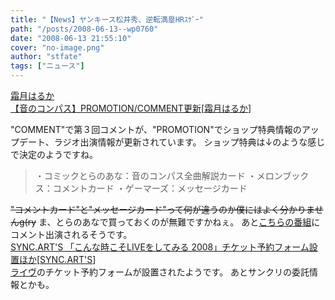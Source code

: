 ```yaml
---
title: "【News】ヤンキース松井秀、逆転満塁HRｽｹﾞｰ"
path: "/posts/2008-06-13--wp0760"
date: "2008-06-13 21:55:10"
cover: "no-image.png"
author: "stfate"
tags: ["ニュース"]
---
```


<style type="text/css">
<!--
p {white-space: pre-wrap};
-->
</style>

<a class="topics" href="http://www.team-e.co.jp/sp/compass/index.html" target="_blank">霜月はるか 【音のコンパス】PROMOTION/COMMENT更新</a><span class="junre">[<a href="http://shimotsukin.com/" target="_blank">霜月はるか</a>]</span>
<div class="news">"COMMENT"で第３回コメントが、"PROMOTION"でショップ特典情報のアップデート、ラジオ出演情報が更新されています。
ショップ特典は↓のような感じで決定のようですね。<blockquote>・コミックとらのあな：音のコンパス全曲解説カード
・メロンブックス：コメントカード
・ゲーマーズ：メッセージカード</blockquote><del>"コメントカード"と"メッセージカード"って何が違うのか僕にはよく分かりませんg(ry</del>
ま、とらのあなで買っておくのが無難ですかねぇ。
あと<a href="http://music.usen.com/modules/C/content00026.html" target="_blank">こちらの番組</a>にコメント出演されるそうです。</div>
<a class="topics" href="http://syncarts.jp/" target="_blank">SYNC.ART'S 「こんな時こそLIVEをしてみる 2008」チケット予約フォーム設置ほか</a><span class="junre">[<a href="http://syncarts.jp/" target="_blank">SYNC.ART'S</a>]</span>
<div class="news"><a href="http://syncarts.jp/live/200806/index.html" target="_blank">ライヴ</a>のチケット予約フォームが設置されたようです。
あとサンクリの委託情報とかも。</div>

